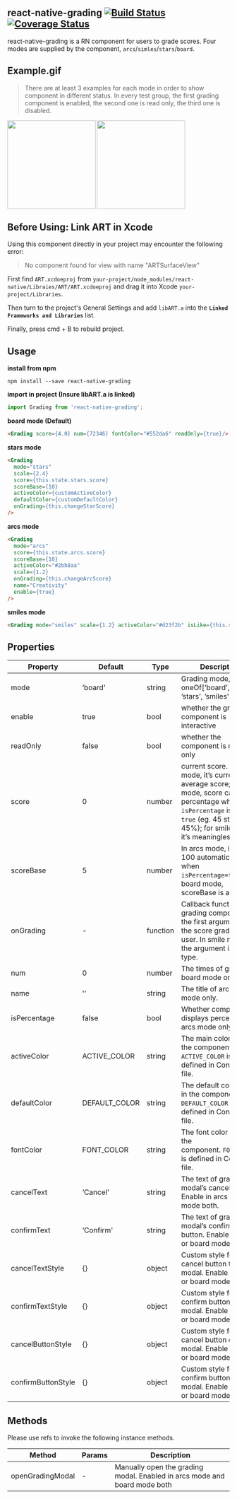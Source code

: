 ## react-native-grading [![Build Status](https://travis-ci.org/Tinysymphony/react-native-grading.svg?branch=master)](https://travis-ci.org/Tinysymphony/react-native-grading) [![Coverage Status](https://coveralls.io/repos/github/Tinysymphony/react-native-grading/badge.svg?branch=master)](https://coveralls.io/github/Tinysymphony/react-native-grading?branch=master)

react-native-grading is a RN component for users to grade scores. Four modes are supplied by the component, `arcs`/`simles`/`stars`/`board`.

## Example.gif

>  There are at least 3 examples for each mode in order to show component in different status. In every test group, the first grading component is enabled, the second one is read only, the third one is disabled.

<a href="#ios-test" id="ios-test"><img src="http://7xjgb0.com1.z0.glb.clouddn.com/ios-grading.gif"  align="left" width="200"></a>


<a href="#ios" id="ios"><img src="http://7xjgb0.com1.z0.glb.clouddn.com/android-grading.gif" width="200"/></a>


<p></p>


## Before Using: Link ART in Xcode
Using this component directly in your project may encounter the following error:
> No component found for view with name "ARTSurfaceView"

First find `ART.xcdoeproj` from `your-project/node_modules/react-native/Libraies/ART/ART.xcdoeproj` and drag it into Xcode `your-project/Libraries`.

Then turn to the project's General Settings and add `libART.a` into the **`Linked Frameworks and Libraries`** list.

Finally, press cmd + B to rebuild project.


## Usage

**install from npm**

```shell
npm install --save react-native-grading
```

**import in project (Insure libART.a is linked)**

```js
import Grading from 'react-native-grading';
```

**board mode (Default)**

```html
<Grading score={4.0} num={72346} fontColor="#552da6" readOnly={true}/>
```

**stars mode**

```html
<Grading
  mode="stars"
  scale={2.4}
  score={this.state.stars.score}
  scoreBase={10}
  activeColor={customActiveColor}
  defaultColor={customDefaultColor}
  onGrading={this.changeStarScore}
/>
```

**arcs mode**

```html
<Grading
  mode="arcs"
  score={this.state.arcs.score}
  scoreBase={10}
  activeColor="#2bb8aa"
  scale={1.2}
  onGrading={this.changeArcScore}
  name="Creativity"
  enable={true}
/>
```

**smiles mode**

```html
<Grading mode="smiles" scale={1.2} activeColor="#d23f2b" isLike={this.state.simles.isLike} readOnly={true}/>
```


## Properties


| Property | Default | Type | Description |
| --- | --- | --- | --- |
| mode | ‘board' | string | Grading mode, oneOf[‘board’, ‘arcs’, ’stars’, ’smiles'] |
| enable | true | bool | whether the grading component is interactive |
| readOnly | false | bool | whether the component is read only |
| score | 0 | number | current score. In board mode, it’s current average score; In arcs mode, score can be a percentage when `isPercentage` is set `true` (eg. 45 stands for 45%); for smiles mode, it’s meaningless. |
| scoreBase | 5 | number | In arcs mode, it’s set 100 automatically when `isPercentage=true`; In board mode, scoreBase is always 5. |
| onGrading | - | function | Callback function of grading component, the first argument is the score graded by user. In smile mode, the argument is     bool type.  |
| num | 0 | number | The times of grading, board mode only. |
| name | '' | string | The title of arc, arcs mode only. |
| isPercentage | false | bool | Whether component displays percentage, arcs mode only. |
| activeColor | ACTIVE_COLOR | string | The main color used in the component, `ACTIVE_COLOR` is defined in Constants file. |
| defaultColor | DEFAULT_COLOR | string | The default color used in the component, `DEFAULT_COLOR` is defined in Constants file. |
| fontColor | FONT_COLOR | string | The font color used in the component. `FONT_COLOR` is defined in Constants file. |
| cancelText | ‘Cancel' | string | The text of grading modal’s cancel button. Enable in arcs or board mode both. |
| confirmText | ‘Confirm' | string | The text of grading modal’s confirm button. Enable in arcs or board mode both. |
| cancelTextStyle | {} | object | Custom style for cancel button text of modal. Enable in arcs or board mode both. |
| confirmTextStyle | {} | object | Custom style for confirm button text of modal. Enable in arcs or board mode both. |
| cancelButtonStyle | {} | object | Custom style for cancel button of modal. Enable in arcs or board mode both. |
| confirmButtonStyle | {} | object | Custom style for confirm button text of modal. Enable in arcs or board mode both. |

## Methods

Please use refs to invoke the following instance methods.

| Method | Params | Description |
| --- | --- | --- |
| openGradingModal | - | Manually open the grading modal. Enabled in arcs mode and board mode both |





